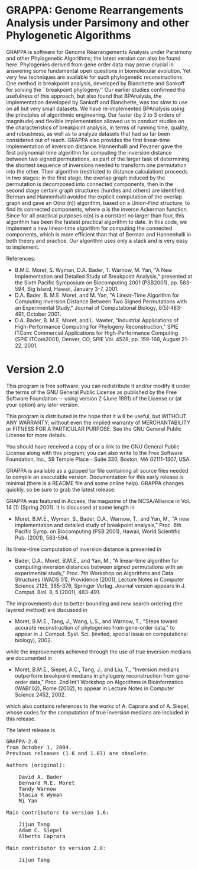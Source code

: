 # GRAPPA: Genome Rearrangements Analysis under Parsimony and other Phylogenetic Algorithms

GRAPPA is software for Genome Rearrangements Analysis under Parsimony
and other Phylogenetic Algorithms; the latest version can also be
found here.  Phylogenies derived from gene order data may prove
crucial in answering some fundamental open questions in biomolecular
evolution. Yet very few techniques are available for such phylogenetic
reconstructions. One method is breakpoint analysis, developed by
Blanchette and Sankoff for solving the ``breakpoint phylogeny.'' Our
earlier studies confirmed the usefulness of this approach, but also
found that BPAnalysis, the implementation developed by Sankoff and
Blanchette, was too slow to use on all but very small datasets. We
have re-implemented BPAnalysis using the principles of algorithmic
engineering. Our faster (by 2 to 3 orders of magnitude) and flexible
implementation allowed us to conduct studies on the characteristics of
breakpoint analysis, in terms of running time, quality, and
robustness, as well as to analyze datasets that had so far been
considered out of reach.  GRAPPA also provides the first linear-time
implementation of inversion distance. Hannenhalli and Pevzner gave the
first polynomial-time algorithm for computing the inversion distance
between two signed permutations, as part of the larger task of
determining the shortest sequence of inversions needed to transform
one permutation into the other. Their algorithm (restricted to
distance calculation) proceeds in two stages: in the first stage, the
overlap graph induced by the permutation is decomposed into connected
components, then in the second stage certain graph structures (hurdles
and others) are identified. Berman and Hannenhalli avoided the
explicit computation of the overlap graph and gave an O(nα (n))
algorithm, based on a Union-Find structure, to find its connected
components, where α is the inverse Ackerman function. Since for all
practical purposes α(n) is a constant no larger than four, this
algorithm has been the fastest practical algorithm to date. In this
code, we implement a new linear-time algorithm for computing the
connected components, which is more efficient than that of Berman and
Hannenhalli in both theory and practice. Our algorithm uses only a
stack and is very easy to implement.

References:

- B.M.E. Moret, S. Wyman, D.A. Bader, T. Warnow, M. Yan, "A New Implementation and Detailed Study of Breakpoint Analysis," presented at the Sixth Pacific Symposium on Biocomputing 2001 (PSB2001), pp. 583-594, Big Island, Hawaii, January 3-7, 2001.
- D.A. Bader, B. M.E. Moret, and M. Yan, "A Linear-Time Algorithm for Computing Inversion Distance Between Two Signed Permutations with an Experimental Study," Journal of Computational Biology, 8(5):483-491, October 2001.
- D.A. Bader, B. M.E. Moret, and L. Vawter, "Industrial Applications of High-Performance Computing for Phylogeny Reconstruction," SPIE ITCom: Commercial Applications for High-Performance Computing (SPIE ITCom2001), Denver, CO, SPIE Vol. 4528, pp. 159-168, August 21-22, 2001.

# Version 2.0

This program is free software; you can redistribute it and/or modify
it under the terms of the GNU General Public License as published by
the Free Software Foundation -- using version 2 (June 1991) of the
License or (at your option) any later version.

This program is distributed in the hope that it will be useful, but
WITHOUT ANY WARRANTY; without even the implied warranty of
MERCHANTABILITY or FITNESS FOR A PARTICULAR PURPOSE. See the GNU
General Public License for more details.

You should have received a copy of or a link to the GNU General Public
License along with this program; you can also write to the Free
Software Foundation, Inc., 59 Temple Place - Suite 330, Boston, MA
02111-1307, USA.

GRAPPA is available as a gzipped tar file containing all source files
needed to compile an executable version. Documentation for this early
release is minimal (there is a README file and some online
help). GRAPPA changes quickly, so be sure to grab the latest release.

GRAPPA was featured in Access, the magazine of the NCSA/Alliance in
Vol. 14 (1) (Spring 2001). It is discussed at some length in

- Moret, B.M.E., Wyman, S., Bader, D.A., Warnow, T., and Yan, M., "A
new implementation and detailed study of breakpoint analysis,"
Proc. 6th Pacific Symp. on Biocomputing (PSB 2001), Hawaii, World
Scientific Pub. (2001), 583-594.

Its linear-time computation of inversion distance is presented in

- Bader, D.A., Moret, B.M.E., and Yan, M., "A linear-time algorithm
  for computing inversion distances between signed permutations with
  an experimental study," Proc. 7th Workshop on Algorithms and Data
  Structures (WADS 01), Providence (2001), Lecture Notes in Computer
  Science 2125, 365-376, Springer Verlag. Journal version appears in
  J. Comput. Biol. 8, 5 (2001), 483-491.

The improvements due to better bounding and new search ordering (the
layered method) are discussed in

- Moret, B.M.E., Tang, J., Wang, L.S., and Warnow, T., "Steps toward
  accurate reconstruction of phylogenies from gene-order data," to
  appear in J. Comput. Syst. Sci. (invited, special issue on
  computational biology), 2002.

while the improvements achieved through the use of true inversion
medians are documented in

- Moret, B.M.E., Siepel, A.C., Tang, J., and Liu, T., "Inversion
  medians outperform breakpoint medians in phylogeny reconstruction
  from gene-order data," Proc. 2nd Int'l Workshop on Algorithms in
  Bioinformatics (WABI'02), Rome (2002), to appear in Lecture Notes in
  Computer Science 2452, 2002.

which also contains references to the works of A. Caprara and of
A. Siepel, whose codes for the computation of true inversion medians
are included in this release.

The latest release is

<pre>
GRAPPA-2.0
from October 1, 2004.
Previous releases (1.6 and 1.03) are obsolete.

Authors (original):

    David A. Bader
    Bernard M.E. Moret
    Tandy Warnow
    Stacia K Wyman
    Mi Yan

Main contributors to version 1.6:

    Jijun Tang
    Adam C. Siepel
    Alberto Caprara

Main contributor to version 2.0:

    Jijun Tang

</pre>
